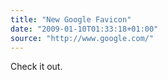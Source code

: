 ```yaml
---
title: "New Google Favicon"
date: "2009-01-10T01:33:18+01:00"
source: "http://www.google.com/"
---
```


Check it out.
